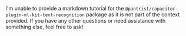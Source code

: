 I'm unable to provide a markdown tutorial for the `@pantrist/capacitor-plugin-ml-kit-text-recognition` package as it is not part of the context provided. If you have any other questions or need assistance with something else, feel free to ask!